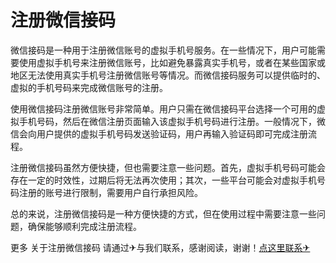 # 注册微信接码

微信接码是一种用于注册微信账号的虚拟手机号服务。在一些情况下，用户可能需要使用虚拟手机号来注册微信账号，比如避免暴露真实手机号，或者在某些国家或地区无法使用真实手机号注册微信账号等情况。而微信接码服务可以提供临时的、虚拟的手机号码来完成微信账号的注册。

使用微信接码注册微信账号非常简单。用户只需在微信接码平台选择一个可用的虚拟手机号码，然后在微信注册页面输入该虚拟手机号码进行注册。一般情况下，微信会向用户提供的虚拟手机号码发送验证码，用户再输入验证码即可完成注册流程。

注册微信接码虽然方便快捷，但也需要注意一些问题。首先，虚拟手机号码可能会存在一定的时效性，过期后将无法再次使用；其次，一些平台可能会对虚拟手机号码注册的账号进行限制，需要用户自行承担风险。

总的来说，注册微信接码是一种方便快捷的方式，但在使用过程中需要注意一些问题，确保能够顺利完成注册流程。

更多 关于注册微信接码 请通过✈与我们联系，感谢阅读，谢谢！[点这里联系✈](https://sms.k02.cc)